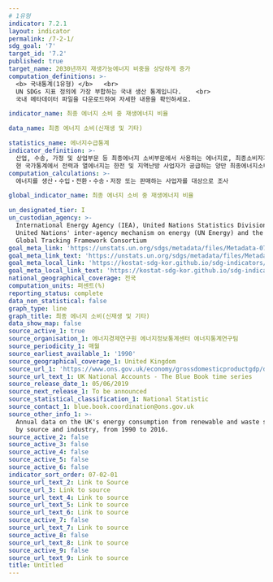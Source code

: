 ```yaml
---
# 1유형
indicator: 7.2.1
layout: indicator
permalink: /7-2-1/
sdg_goal: '7'
target_id: '7.2'
published: true
target_name: 2030년까지 재생가능에너지 비중을 상당하게 증가
computation_definitions: >-
  <b> 국내통계(1유형) </b>   <br>
  UN SDGs 지표 정의에 가장 부합하는 국내 생산 통계입니다.    <br>
  국내 메타데이터 파일을 다운로드하여 자세한 내용을 확인하세요.

indicator_name: 최종 에너지 소비 중 재생에너지 비율

data_name: 최종 에너지 소비(신재생 및 기타)

statistics_name: 에너지수급통계
indicator_definition: >-
  산업, 수송, 가정 및 상업부문 등 최종에너지 소비부문에서 사용하는 에너지로, 최종소비자가 직접 사용한 1차에너지와 전환과정을 거친 2차에너지가 여기에 해당함    <br>
  현 국가통계에서 전력과 열에너지는 한전 및 지역난방 사업자가 공급하는 양만 최종에너지소비에 포함됨. 자가생산자가 생산한 전력과 열에너지는 생산부문 및 업종의 연료소비로 최종소비에 포함되나, 전력거래소에 판매된 자가발전은 전력으로 최종소비에 포함됨
computation_calculations: >-
  에너지를 생산‧수입‧전환‧수송‧저장 또는 판매하는 사업자를 대상으로 조사

global_indicator_name: 최종 에너지 소비 중 재생에너지 비율

un_designated_tier: I
un_custodian_agency: >-
  International Energy Agency (IEA), United Nations Statistics Division (UNSD),
  United Nations' inter-agency mechanism on energy (UN Energy) and the SE4ALL
  Global Tracking Framework Consortium
goal_meta_link: 'https://unstats.un.org/sdgs/metadata/files/Metadata-07-02-01.pdf'
goal_meta_link_text: 'https://unstats.un.org/sdgs/metadata/files/Metadata-07-02-01.pdf'
goal_meta_local_link: 'https://kostat-sdg-kor.github.io/sdg-indicators/public/data/Metadata-07-02-01_KOR.pdf'
goal_meta_local_link_text: 'https://kostat-sdg-kor.github.io/sdg-indicators/public/data/Metadata-07-02-01_KOR.pdf'
national_geographical_coverage: 전국
computation_units: 퍼센트(%)
reporting_status: complete
data_non_statistical: false
graph_type: line
graph_title: 최종 에너지 소비(신재생 및 기타)
data_show_map: false
source_active_1: true
source_organisation_1: 에너지경제연구원 에너지정보통계센터 에너지통계연구팀
source_periodicity_1: 매월
source_earliest_available_1: '1990'
source_geographical_coverage_1: United Kingdom
source_url_1: 'https://www.ons.gov.uk/economy/grossdomesticproductgdp/datasets/bluebook'
source_url_text_1: UK National Accounts - The Blue Book time series
source_release_date_1: 05/06/2019
source_next_release_1: To be announced
source_statistical_classification_1: National Statistic
source_contact_1: blue.book.coordination@ons.gov.uk
source_other_info_1: >-
  Annual data on the UK's energy consumption from renewable and waste sources,
  by source and industry, from 1990 to 2016.
source_active_2: false
source_active_3: false
source_active_4: false
source_active_5: false
source_active_6: false
indicator_sort_order: 07-02-01
source_url_text_2: Link to Source
source_url_3: Link to source
source_url_text_4: Link to source
source_url_text_5: Link to source
source_url_text_6: Link to source
source_active_7: false
source_url_text_7: Link to source
source_active_8: false
source_url_text_8: Link to source
source_active_9: false
source_url_text_9: Link to source
title: Untitled
---
```

